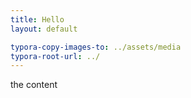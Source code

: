 ```yaml
---
title: Hello
layout: default

typora-copy-images-to: ../assets/media
typora-root-url: ../
---
```


the content

